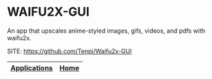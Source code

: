 # WAIFU2X-GUI

 An app that upscales anime-styled images, gifs, videos, and pdfs with waifu2x.

 SITE: https://github.com/Tenpi/Waifu2x-GUI

 | [Applications](https://portable-linux-apps.github.io/apps.html) | [Home](https://portable-linux-apps.github.io)
 | --- | --- |
